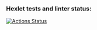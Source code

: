 ### Hexlet tests and linter status:
[![Actions Status](https://github.com/igornazim/frontend-project-11/workflows/hexlet-check/badge.svg)](https://github.com/igornazim/frontend-project-11/actions)